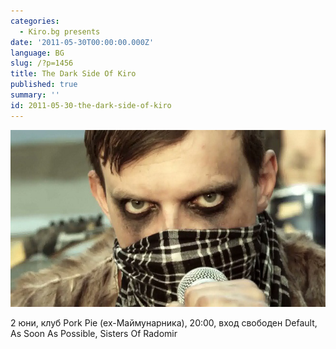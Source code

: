 ```yaml
---
categories:
  - Kiro.bg presents
date: '2011-05-30T00:00:00.000Z'
language: BG
slug: /?p=1456
title: The Dark Side Of Kiro
published: true
summary: ''
id: 2011-05-30-the-dark-side-of-kiro
---
```


![](https://raw.githubusercontent.com/kirilchristov/blog_images/main/2011/05/kiro-21.jpg)

 2 юни, клуб Pork Pie (ex-Маймунарника), 20:00, вход свободен Default, As Soon As Possible, Sisters Of Radomir
